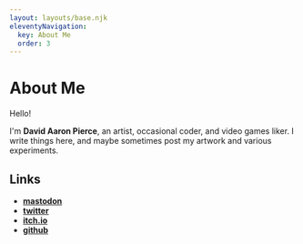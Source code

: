 ```yaml
---
layout: layouts/base.njk
eleventyNavigation:
  key: About Me
  order: 3
---
```

# About Me

Hello!

I'm **David Aaron Pierce**, an artist, occasional coder, and video games liker. I write things here, and maybe sometimes post my artwork and various experiments.

## Links
* **[mastodon](https://mastodon.social/@dapierce)**
* **[twitter](https://twitter.com/da_pierce)**
* **[itch.io](https://dapierce.itch.io)**
* **[github](https://github.com/dapierce)**
